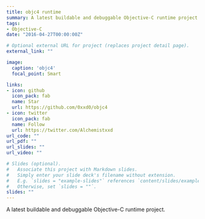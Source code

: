 ```yaml
---
title: objc4 runtime
summary: A latest buildable and debuggable Objective-C runtime project.
tags:
- Objective-C
date: "2016-04-27T00:00:00Z"

# Optional external URL for project (replaces project detail page).
external_link: ""

image:
  caption: 'objc4'
  focal_point: Smart

links:
- icon: github
  icon_pack: fab
  name: Star
  url: https://github.com/0xxd0/objc4
- icon: twitter
  icon_pack: fab
  name: Follow
  url: https://twitter.com/Alchemistxxd
url_code: ""
url_pdf: ""
url_slides: ""
url_video: ""

# Slides (optional).
#   Associate this project with Markdown slides.
#   Simply enter your slide deck's filename without extension.
#   E.g. `slides = "example-slides"` references `content/slides/example-slides.md`.
#   Otherwise, set `slides = ""`.
slides: ""
---
```


A latest buildable and debuggable Objective-C runtime project.